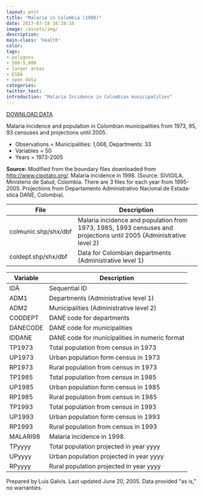 ```yaml
---
layout: post
title: "Malaria in Colombia (1998)"
date: 2017-07-18 16:10:16
image: /assets/img/
description:
main-class: 'health'
color:
tags:
- polygons
- 500-5,000
- larger areas
- ESDA
- open data
categories:
twitter_text:
introduction: "Malaria Incidence in Colombian municipalities"
---
```


<script>
  var map = L.map('map');
  L.tileLayer('https://api.tiles.mapbox.com/v4/{id}/{z}/{x}/{y}.png?access_token=pk.eyJ1IjoibWFwYm94IiwiYSI6ImNpejY4NXVycTA2emYycXBndHRqcmZ3N3gifQ.rJcFIG214AriISLbB6B5aw', { <!--this is the URL for the Geojson-->
		maxZoom: 18,
		attribution: 'Map data &copy; <a href="http://openstreetmap.org">OpenStreetMap</a> contributors, ' +
			'<a href="http://creativecommons.org/licenses/by-sa/2.0/">CC-BY-SA</a>, ' +
			'Imagery Â© <a href="http://mapbox.com">Mapbox</a>',
		id: 'mapbox.light'
	}).addTo(map);

  map.scrollWheelZoom.disable();
  map.touchZoom.disable();
  var enableMapInteraction = function () {
      map.scrollWheelZoom.enable();
      map.touchZoom.enable();
  }
  $('#map').on('click touch', enableMapInteraction);

  // load GeoJSON from an external file
  // load GeoJSON from an external file
  $.getJSON("../data/colmunic1.geojson",function(data){
    // add GeoJSON layer to the map once the file is loaded
    var json = L.geoJson(data);
    json.addTo(map);
    map.fitBounds(json.getBounds());
  });

</script>


[DOWNLOAD DATA](https://s3.amazonaws.com/geoda/data/malariacolomb.zip)

Malaria incidence and population in Colombian municipalities from 1973, 95, 93 censuses and projections until 2005.            

* Observations = Municipalities: 1,068, Departments: 33
* Variables = 50
* Years = 1973-2005

**Source:**
 Modified from the boundary files downloaded from http://www.cipotato.org/. Malaria incidence in 1998. (Source:   SIVIGILA. Ministerio de Salud, Colombia. There are 3 files for each year     from 1995-2005. Projections from Departamento Administrativo Nacional de Estada­stica DANE, Colombia). 

|**File**|**Description**|
|---|---|
|colmunic.shp/shx/dbf | Malaria incidence and  population from 1973, 1985, 1993 censuses and projections until 2005 (Administrative level 2)|
| coldept.shp/shx/dbf | Data for Colombian departments (Administrative level 1) |


|**Variable**|**Description**|
|---|---|
| IDÂ                                   | Sequential ID                        |
| ADM1                                 | Departments (Administrative level 1) |
| ADM2                                 | Municipalities (Administrative level 2)  |
| CODDEPT                              | DANE code for departments            |
| DANECODE                             | DANE code for municipalities         |
| IDDANE                               | DANE code for municipalities in numeric format |
| TP1973                               | Total population from census in 1973 |
| UP1973                               | Urban population form census in 1973 |
| RP1973                               | Rural population from census in 1973 |
| TP1985                               | Total population from census in 1985 |
| UP1985                               | Urban population form census in 1985 |
| RP1985                               | Rural population from census in 1985 |
| TP1993                               | Total population from census in 1993 |
| UP1993                               | Urban population form census in 1993 |
| RP1993                               | Rural population from census in 1993 |
| MALARI98                             | Malaria incidence in 1998. |
| TPyyyy                               | Total population projected in year    yyyy    |
| UPyyyy                               | Urban population projected in year    yyyy    |
| RPyyyy                               | Rural population projected in year   yyyy     |
                                    

Prepared by Luis Galvis. Last updated June 20, 2005. Data provided "as is," no warranties.

